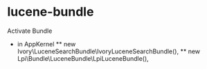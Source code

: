 # lucene-bundle
Activate Bundle
* in AppKernel
** new Ivory\LuceneSearchBundle\IvoryLuceneSearchBundle(),
** new Lpi\Bundle\LuceneBundle\LpiLuceneBundle(),
